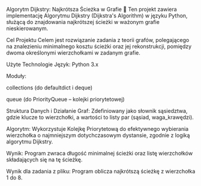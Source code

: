 Algorytm Dijkstry: Najkrótsza Ścieżka w Grafie 🧭
Ten projekt zawiera implementację Algorytmu Dijkstry (Dijkstra's Algorithm) w języku Python, służącą do znajdowania najkrótszej ścieżki w ważonym grafie nieskierowanym.

Cel Projektu
Celem jest rozwiązanie zadania z teorii grafów, polegającego na znalezieniu minimalnego kosztu ścieżki oraz jej rekonstrukcji, pomiędzy dwoma określonymi wierzchołkami w zadanym grafie.

Użyte Technologie
Język: Python 3.x

Moduły:

collections (do defaultdict i deque)

queue (do PriorityQueue – kolejki priorytetowej)

Struktura Danych i Działanie
Graf: Zdefiniowany jako słownik sąsiedztwa, gdzie klucze to wierzchołki, a wartości to listy par (sąsiad, waga_krawędzi).

Algorytm: Wykorzystuje Kolejkę Priorytetową do efektywnego wybierania wierzchołka o najmniejszym dotychczasowym dystansie, zgodnie z logiką algorytmu Dijkstry.

Wynik: Program zwraca długość minimalnej ścieżki oraz listę wierzchołków składających się na tę ścieżkę.

Wynik dla zadania z pliku:
Program oblicza najkrótszą ścieżkę z wierzchołka 1 do 8.
